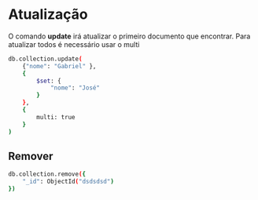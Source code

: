 # Atualização

O comando **update** irá atualizar o primeiro documento que encontrar. Para atualizar todos  é necessário usar o multi

```bash
db.collection.update(
    {"nome": "Gabriel" },
    {
        $set: {
            "nome": "José"
        }
    },
    {
        multi: true
    }
)
```

## Remover

```bash
db.collection.remove({
    "_id": ObjectId("dsdsdsd")
})
```